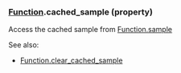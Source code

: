 ### [Function](Function.md).cached_sample (property)




Access the cached sample from [Function.sample](Function.sample.md)

See also:

* [Function.clear_cached_sample](Function.clear_cached_sample.md)

